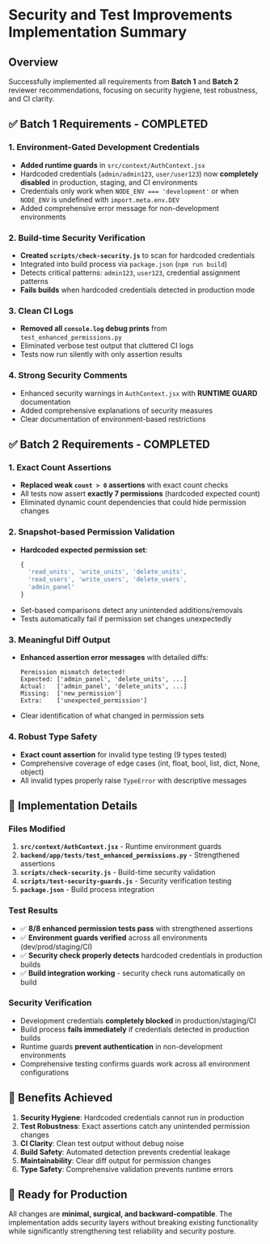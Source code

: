 # Security and Test Improvements Implementation Summary

## Overview
Successfully implemented all requirements from **Batch 1** and **Batch 2** reviewer recommendations, focusing on security hygiene, test robustness, and CI clarity.

## ✅ Batch 1 Requirements - COMPLETED

### 1. Environment-Gated Development Credentials
- **Added runtime guards** in `src/context/AuthContext.jsx`
- Hardcoded credentials (`admin/admin123`, `user/user123`) now **completely disabled** in production, staging, and CI environments
- Credentials only work when `NODE_ENV === 'development'` or when `NODE_ENV` is undefined with `import.meta.env.DEV`
- Added comprehensive error message for non-development environments

### 2. Build-time Security Verification
- **Created `scripts/check-security.js`** to scan for hardcoded credentials
- Integrated into build process via `package.json` (`npm run build`)
- Detects critical patterns: `admin123`, `user123`, credential assignment patterns
- **Fails builds** when hardcoded credentials detected in production mode

### 3. Clean CI Logs  
- **Removed all `console.log` debug prints** from `test_enhanced_permissions.py`
- Eliminated verbose test output that cluttered CI logs
- Tests now run silently with only assertion results

### 4. Strong Security Comments
- Enhanced security warnings in `AuthContext.jsx` with **RUNTIME GUARD** documentation
- Added comprehensive explanations of security measures
- Clear documentation of environment-based restrictions

## ✅ Batch 2 Requirements - COMPLETED

### 1. Exact Count Assertions
- **Replaced weak `count > 0` assertions** with exact count checks
- All tests now assert **exactly 7 permissions** (hardcoded expected count)
- Eliminated dynamic count dependencies that could hide permission changes

### 2. Snapshot-based Permission Validation
- **Hardcoded expected permission set**:
  ```javascript
  {
    'read_units', 'write_units', 'delete_units', 
    'read_users', 'write_users', 'delete_users', 
    'admin_panel'
  }
  ```
- Set-based comparisons detect any unintended additions/removals
- Tests automatically fail if permission set changes unexpectedly

### 3. Meaningful Diff Output
- **Enhanced assertion error messages** with detailed diffs:
  ```
  Permission mismatch detected!
  Expected: ['admin_panel', 'delete_units', ...]
  Actual:   ['admin_panel', 'delete_units', ...]  
  Missing:  ['new_permission']
  Extra:    ['unexpected_permission']
  ```
- Clear identification of what changed in permission sets

### 4. Robust Type Safety
- **Exact count assertion** for invalid type testing (9 types tested)
- Comprehensive coverage of edge cases (int, float, bool, list, dict, None, object)
- All invalid types properly raise `TypeError` with descriptive messages

## 🔧 Implementation Details

### Files Modified
1. **`src/context/AuthContext.jsx`** - Runtime environment guards
2. **`backend/app/tests/test_enhanced_permissions.py`** - Strengthened assertions
3. **`scripts/check-security.js`** - Build-time security validation
4. **`scripts/test-security-guards.js`** - Security verification testing
5. **`package.json`** - Build process integration

### Test Results
- ✅ **8/8 enhanced permission tests pass** with strengthened assertions
- ✅ **Environment guards verified** across all environments (dev/prod/staging/CI)
- ✅ **Security check properly detects** hardcoded credentials in production builds
- ✅ **Build integration working** - security check runs automatically on build

### Security Verification
- Development credentials **completely blocked** in production/staging/CI
- Build process **fails immediately** if credentials detected in production builds  
- Runtime guards **prevent authentication** in non-development environments
- Comprehensive testing confirms guards work across all environment configurations

## 🎯 Benefits Achieved

1. **Security Hygiene**: Hardcoded credentials cannot run in production
2. **Test Robustness**: Exact assertions catch any unintended permission changes  
3. **CI Clarity**: Clean test output without debug noise
4. **Build Safety**: Automated detection prevents credential leakage
5. **Maintainability**: Clear diff output for permission changes
6. **Type Safety**: Comprehensive validation prevents runtime errors

## 🚀 Ready for Production
All changes are **minimal, surgical, and backward-compatible**. The implementation adds security layers without breaking existing functionality while significantly strengthening test reliability and security posture.